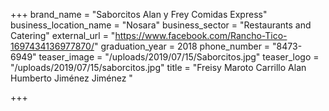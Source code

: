 +++
brand_name = "Saborcitos Alan y Frey Comidas Express"
business_location_name = "Nosara"
business_sector = "Restaurants and Catering"
external_url = "https://www.facebook.com/Rancho-Tico-1697434136977870/"
graduation_year = 2018
phone_number = "8473-6949"
teaser_image = "/uploads/2019/07/15/Saborcitos.jpg"
teaser_logo = "/uploads/2019/07/15/saborcitos.jpg"
title = "Freisy Maroto Carrillo Alan Humberto Jiménez Jiménez "

+++
